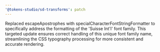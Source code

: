 ```yaml
---
'@tokens-studio/sd-transforms': patch
---
```


Replaced escapeApostrophes with specialCharacterFontStringFormatter to specifically address the formatting of the 'Suisse Int'l' font family. This targeted update ensures correct handling of this unique font family name, streamlining the CSS typography processing for more consistent and accurate rendering.
